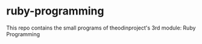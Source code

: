# ruby-programming
This repo contains the small programs of theodinproject's 3rd module: Ruby Programming